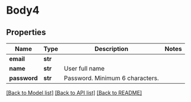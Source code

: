 # Body4

## Properties
Name | Type | Description | Notes
------------ | ------------- | ------------- | -------------
**email** | **str** |  | 
**name** | **str** | User full name | 
**password** | **str** | Password. Minimum 6 characters. | 

[[Back to Model list]](../README.md#documentation-for-models) [[Back to API list]](../README.md#documentation-for-api-endpoints) [[Back to README]](../README.md)


